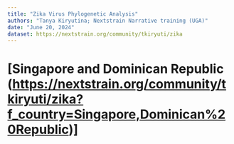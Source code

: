 ```yaml
---
title: "Zika Virus Phylogenetic Analysis"
authors: "Tanya Kiryutina; Nextstrain Narrative training (UGA)"
date: "June 20, 2024"
dataset: https://nextstrain.org/community/tkiryuti/zika
---
```


# [Singapore and Dominican Republic (https://nextstrain.org/community/tkiryuti/zika?f_country=Singapore,Dominican%20Republic)]


